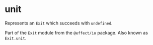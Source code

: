 # unit

Represents an `Exit` which succeeds with `undefined`.

Part of the `Exit` module from the `@effect/io` package. Also known as `Exit.unit`.
